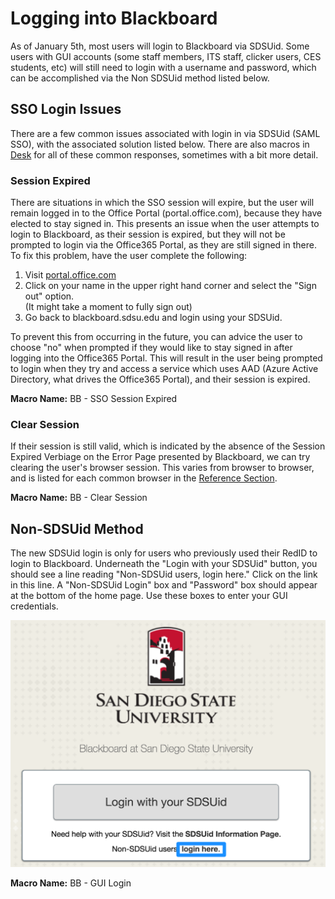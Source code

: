 # Logging into Blackboard

As of January 5th, most users will login to Blackboard via SDSUid. Some users with GUI accounts \(some staff members, ITS staff, clicker users, CES students, etc\) will still need to login with a username and password, which can be accomplished via the Non SDSUid method listed below.

## SSO Login Issues

There are a few common issues associated with login in via SDSUid \(SAML SSO\), with the associated solution listed below. There are also macros in [Desk](/ops/fs/desk.md) for all of these common responses, sometimes with a bit more detail.

### Session Expired

There are situations in which the SSO session will expire, but the user will remain logged in to the Office Portal \(portal.office.com\), because they have elected to stay signed in. This presents an issue when the user attempts to login to Blackboard, as their session is expired, but they will not be prompted to login via the Office365 Portal, as they are still signed in there. To fix this problem, have the user complete the following:  
1. Visit [portal.office.com](https://portal.office.com)  
2. Click on your name in the upper right hand corner and select the "Sign out" option.  
\(It might take a moment to fully sign out\)  
3. Go back to blackboard.sdsu.edu and login using your SDSUid.

To prevent this from occurring in the future, you can advice the user to choose "no" when prompted if they would like to stay signed in after logging into the Office365 Portal. This will result in the user being prompted to login when they try and access a service which uses AAD \(Azure Active Directory, what drives the Office365 Portal\), and their session is expired.

**Macro Name:** BB - SSO Session Expired

### Clear Session

If their session is still valid, which is indicated by the absence of the Session Expired Verbiage on the Error Page presented by Blackboard, we can try clearing the user's browser session. This varies from browser to browser, and is listed for each common browser in the [Reference Section](/ref/clear_session.md).

**Macro Name:** BB - Clear Session

## Non-SDSUid Method

The new SDSUid login is only for users who previously used their RedID to login to Blackboard. Underneath the "Login with your SDSUid" button, you should see a line reading "Non-SDSUid users, login here." Click on the link in this line. A "Non-SDSUid Login" box and "Password" box should appear at the bottom of the home page. Use these boxes to enter your GUI credentials.

![](/assets/bb-alt-login.png)

**Macro Name:** BB - GUI Login

